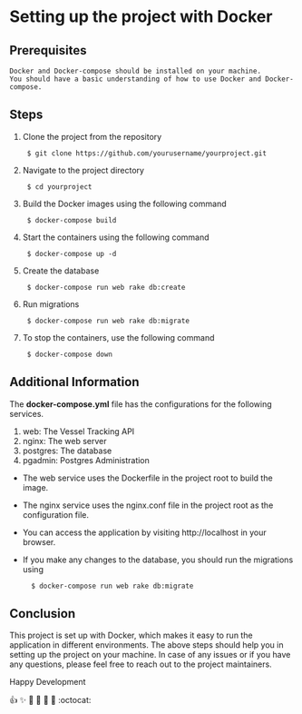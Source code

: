 # Setting up the project with Docker

## Prerequisites

    Docker and Docker-compose should be installed on your machine.
    You should have a basic understanding of how to use Docker and Docker-compose.

## Steps

1. Clone the project from the repository

        $ git clone https://github.com/yourusername/yourproject.git

2. Navigate to the project directory

        $ cd yourproject

3. Build the Docker images using the following command

        $ docker-compose build

4. Start the containers using the following command

        $ docker-compose up -d

5. Create the database

        $ docker-compose run web rake db:create

6. Run migrations

        $ docker-compose run web rake db:migrate

7. To stop the containers, use the following command

        $ docker-compose down    



## Additional Information

The **docker-compose.yml** file has the configurations for the following services.

1. web: The Vessel Tracking API
2. nginx: The web server
3. postgres: The database
4. pgadmin: Postgres Administration


* The web service uses the Dockerfile in the project root to build the image.
* The nginx service uses the nginx.conf file in the project root as the configuration file.
* You can access the application by visiting http://localhost in your browser.
* If you make any changes to the database, you should run the migrations using 

        $ docker-compose run web rake db:migrate

    

## Conclusion

This project is set up with Docker, which makes it easy to run the application in different environments. The above steps should help you in setting up the project on your machine. In case of any issues or if you have any questions, please feel free to reach out to the project maintainers.

Happy Development

:+1: :sparkles: :camel: :tada:
:rocket: :metal: :octocat: